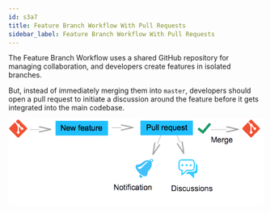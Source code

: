 ```yaml
---
id: s3a7
title: Feature Branch Workflow With Pull Requests
sidebar_label: Feature Branch Workflow With Pull Requests
---
```



The Feature Branch Workflow uses a shared GitHub repository for managing collaboration, and developers create features in isolated branches.


But, instead of immediately merging them into `master`, developers should open a pull request to initiate a discussion around the feature before it gets integrated into the main codebase.


![xxx](https://raw.githubusercontent.com/ChickenKyiv/awesome-git-article/master/img/PR/git-pull-request.png)
